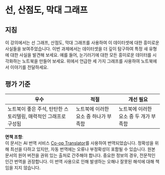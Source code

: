 <!--
CO_OP_TRANSLATOR_METADATA:
{
  "original_hash": "ad163c4fda72c8278280b61cad317ff4",
  "translation_date": "2025-08-25T18:39:48+00:00",
  "source_file": "3-Data-Visualization/09-visualization-quantities/assignment.md",
  "language_code": "ko"
}
-->
# 선, 산점도, 막대 그래프

## 지침

이 강의에서는 선 그래프, 산점도, 막대 그래프를 사용하여 이 데이터셋에 대한 흥미로운 사실들을 보여주었습니다. 이번 과제에서는 데이터셋을 더 깊이 탐구하여 특정 새 유형에 대한 사실을 발견해 보세요. 예를 들어, 눈기러기에 대한 모든 흥미로운 데이터를 시각화하는 노트북을 만들어 보세요. 위에서 언급한 세 가지 그래프를 사용하여 노트북에서 이야기를 전달하세요.

## 평가 기준

우수 | 적절 | 개선 필요
--- | --- | --- |
노트북이 좋은 주석, 탄탄한 스토리텔링, 매력적인 그래프로 구성됨 | 노트북에 이러한 요소 중 하나가 부족함 | 노트북에 이러한 요소 중 두 개가 부족함

**면책 조항**:  
이 문서는 AI 번역 서비스 [Co-op Translator](https://github.com/Azure/co-op-translator)를 사용하여 번역되었습니다. 정확성을 위해 최선을 다하고 있지만, 자동 번역에는 오류나 부정확성이 포함될 수 있습니다. 원본 문서의 원어 버전을 권위 있는 출처로 간주해야 합니다. 중요한 정보의 경우, 전문적인 인간 번역을 권장합니다. 이 번역 사용으로 인해 발생하는 오해나 잘못된 해석에 대해 책임을 지지 않습니다.